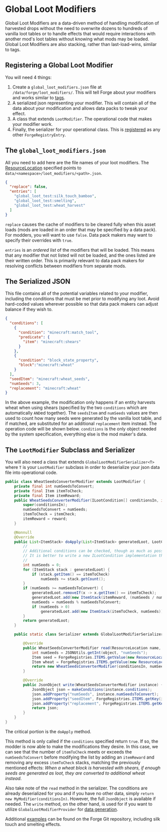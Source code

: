 Global Loot Modifiers
===========

Global Loot Modifiers are a data-driven method of handling modification of harvested drops without the need to overwrite dozens to hundreds of vanilla loot tables or to handle effects that would require interactions with another mod's loot tables without knowing what mods may be loaded. Global Loot Modifiers are also stacking, rather than last-load-wins, similar to tags.

Registering a Global Loot Modifier
-------------------------------

You will need 4 things:
1. Create a `global_loot_modifiers.json` file at `/data/forge/loot_modifiers/`.
    This will tell Forge about your modifiers and works similar to [tags][].
2. A serialized json representing your modifier.
    This will contain all of the data about your modification and allows data packs to tweak your effect.
3. A class that extends `LootModifier`.
    The operational code that makes your modifier work.
4. Finally, the serializer for your operational class.
    This is [registered] as any other `ForgeRegistryEntry`.

The `global_loot_modifiers.json`
-------------------------------

All you need to add here are the file names of your loot modifiers. The [ResourceLocation][resloc] specified points to `data/<namespace>/loot_modifiers/<path>.json`.

```json
{
  "replace": false,
  "entries": [
    "global_loot_test:silk_touch_bamboo",
    "global_loot_test:smelting",
    "global_loot_test:wheat_harvest"
  ]
}
```

`replace` causes the cache of modifiers to be cleared fully when this asset loads (mods are loaded in an order that may be specified by a data pack). For modders, you will want to use `false`. Data pack makers may want to specify their overrides with `true`.

`entries` is an *ordered list* of the modifiers that will be loaded. This means that any modifier that not listed will not be loaded, and the ones listed are their written order. This is primarily relevant to data pack makers for resolving conflicts between modifiers from separate mods.

The Serialized JSON
-------------------------------

This file contains all of the potential variables related to your modifier, including the conditions that must be met prior to modifying any loot. Avoid hard-coded values wherever possible so that data pack makers can adjust balance if they wish to.
```json
{
  "conditions": [
    {
      "condition": "minecraft:match_tool",
      "predicate": {
        "item": "minecraft:shears"
      }
    },
    {
      "condition": "block_state_property",
      "block":"minecraft:wheat"
    }
  ],
  "seedItem": "minecraft:wheat_seeds",
  "numSeeds": 3,
  "replacement": "minecraft:wheat"
}
```

In the above example, the modification only happens if an entity harvests wheat when using shears (specified by the two `conditions` which are automatically `AND`ed together). The `seedsItem` and `numSeeds` values are then used to count how many seeds were generated by the vanilla loot table, and if matched, are substituted for an additional `replacement` item instead. The operation code will be shown below.
`conditions` is the only object needed by the system specification, everything else is the mod maker's data.

The `LootModifier` Subclass and Serializer
-------------------------------

You will also need a class that extends `GlobalLootModifierSerializer<T>` where `T` is your `LootModifier` subclass in order to deserialize your json data file into operational code.

```java
public class WheatSeedsConverterModifier extends LootModifier {
    private final int numSeedsToConvert;
    private final Item itemToCheck;
    private final Item itemReward;
    public WheatSeedsConverterModifier(ILootCondition[] conditionsIn, int numSeeds, Item itemCheck, Item reward) {
        super(conditionsIn);
        numSeedsToConvert = numSeeds;
        itemToCheck = itemCheck;
        itemReward = reward;
    }

    @Nonnull
    @Override
    public List<ItemStack> doApply(List<ItemStack> generatedLoot, LootContext context) {
        //
        // Additional conditions can be checked, though as much as possible should be parameterized via JSON data.
        // It is better to write a new ILootCondition implementation than to do things here.
        //
        int numSeeds = 0;
        for (ItemStack stack : generatedLoot) {
            if (stack.getItem() == itemToCheck)
                numSeeds += stack.getCount();
        }
        if (numSeeds >= numSeedsToConvert) {
            generatedLoot.removeIf(x -> x.getItem() == itemToCheck);
            generatedLoot.add(new ItemStack(itemReward, (numSeeds / numSeedsToConvert)));
            numSeeds = numSeeds % numSeedsToConvert;
            if (numSeeds > 0)
                generatedLoot.add(new ItemStack(itemToCheck, numSeeds));
        }
        return generatedLoot;
    }

    public static class Serializer extends GlobalLootModifierSerializer<WheatSeedsConverterModifier> {

        @Override
        public WheatSeedsConverterModifier read(ResourceLocation name, JsonObject object, ILootCondition[] conditionsIn) {
            int numSeeds = JSONUtils.getInt(object, "numSeeds");
            Item seed = ForgeRegistries.ITEMS.getValue(new ResourceLocation((JSONUtils.getString(object, "seedItem"))));
            Item wheat = ForgeRegistries.ITEMS.getValue(new ResourceLocation(JSONUtils.getString(object, "replacement")));
            return new WheatSeedsConverterModifier(conditionsIn, numSeeds, seed, wheat);
        }

        @Override
        public JsonObject write(WheatSeedsConverterModifier instance) {
            JsonObject json = makeConditions(instance.conditions);
            json.addProperty("numSeeds", instance.numSeedsToConvert);
            json.addProperty("seedItem", ForgeRegistries.ITEMS.getKey(instance.itemToCheck).toString());
            json.addProperty("replacement", ForgeRegistries.ITEMS.getKey(instance.itemReward).toString());
            return json;
        }
    }
}
```

The critical portion is the `doApply` method.

This method is only called if the `conditions` specified return `true`. If so, the modder is now able to make the modifications they desire. In this case, we can see that the number of `itemToCheck` meets or exceeds the `numSeedsToConvert` before modifying the list by adding an `itemReward` and removing any excess `itemToCheck` stacks, matching the previously mentioned effects: *When a wheat block is harvested with shears, if enough seeds are generated as loot, they are converted to additional wheat instead*.

Also take note of the `read` method in the serializer. The conditions are already deserialized for you and if you have no other data, simply `return new MyModifier(conditionsIn)`. However, the full `JsonObject` is available if needed. The `write` method, on the other hand, is used for if you want to utilize `GlobalLootModifierProvider` for [data generation][datagen].

Additional [examples] can be found on the Forge Git repository, including silk touch and smelting effects.

[tags]: ../유틸리티/tags.md
[resloc]: ../개념들/리소스.md#ResourceLocation
[registered]: ../개념들/레지스트리.md#registering-things
[datagen]: ../데이터생성기/소개.md
[examples]: https://github.com/MinecraftForge/MinecraftForge/blob/1.15.x/src/test/java/net/minecraftforge/debug/gameplay/loot/GlobalLootModifiersTest.java
